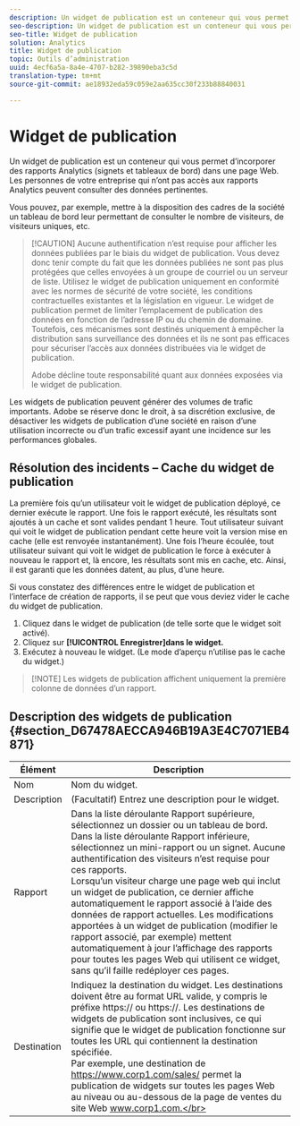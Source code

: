 ```yaml
---
description: Un widget de publication est un conteneur qui vous permet d’intégrer des rapports marketing (signets et tableaux de bord) dans une page web. Les personnes de votre société qui n’ont pas accès aux rapports marketing peuvent visualiser des données pertinentes.
seo-description: Un widget de publication est un conteneur qui vous permet d’intégrer des rapports marketing (signets et tableaux de bord) dans une page web. Les personnes de votre société qui n’ont pas accès aux rapports marketing peuvent visualiser des données pertinentes.
seo-title: Widget de publication
solution: Analytics
title: Widget de publication
topic: Outils d’administration
uuid: 4ecf6a5a-8a4e-4707-b282-39890eba3c5d
translation-type: tm+mt
source-git-commit: ae18932eda59c059e2aa635cc30f233b88840031

---
```



# Widget de publication

Un widget de publication est un conteneur qui vous permet d’incorporer des rapports Analytics (signets et tableaux de bord) dans une page Web. Les personnes de votre entreprise qui n’ont pas accès aux rapports Analytics peuvent consulter des données pertinentes.

Vous pouvez, par exemple, mettre à la disposition des cadres de la société un tableau de bord leur permettant de consulter le nombre de visiteurs, de visiteurs uniques, etc.

> [!CAUTION] Aucune authentification n’est requise pour afficher les données publiées par le biais du widget de publication. Vous devez donc tenir compte du fait que les données publiées ne sont pas plus protégées que celles envoyées à un groupe de courriel ou un serveur de liste. Utilisez le widget de publication uniquement en conformité avec les normes de sécurité de votre société, les conditions contractuelles existantes et la législation en vigueur. Le widget de publication permet de limiter l’emplacement de publication des données en fonction de l’adresse IP ou du chemin de domaine. Toutefois, ces mécanismes sont destinés uniquement à empêcher la distribution sans surveillance des données et ils ne sont pas efficaces pour sécuriser l’accès aux données distribuées via le widget de publication.
>
> Adobe décline toute responsabilité quant aux données exposées via le widget de publication.

Les widgets de publication peuvent générer des volumes de trafic importants. Adobe se réserve donc le droit, à sa discrétion exclusive, de désactiver les widgets de publication d’une société en raison d’une utilisation incorrecte ou d’un trafic excessif ayant une incidence sur les performances globales.

## Résolution des incidents – Cache du widget de publication

La première fois qu’un utilisateur voit le widget de publication déployé, ce dernier exécute le rapport. Une fois le rapport exécuté, les résultats sont ajoutés à un cache et sont valides pendant 1 heure. Tout utilisateur suivant qui voit le widget de publication pendant cette heure voit la version mise en cache (elle est renvoyée instantanément). Une fois l’heure écoulée, tout utilisateur suivant qui voit le widget de publication le force à exécuter à nouveau le rapport et, là encore, les résultats sont mis en cache, etc. Ainsi, il est garanti que les données datent, au plus, d’une heure.

Si vous constatez des différences entre le widget de publication et l’interface de création de rapports, il se peut que vous deviez vider le cache du widget de publication.

1. Cliquez dans le widget de publication (de telle sorte que le widget soit activé).
1. Cliquez sur **[!UICONTROL Enregistrer]dans le widget.**
1. Exécutez à nouveau le widget. (Le mode d’aperçu n’utilise pas le cache du widget.)

> [!NOTE] Les widgets de publication affichent uniquement la première colonne de données d’un rapport.

## Description des widgets de publication {#section_D67478AECCA946B19A3E4C7071EB4871}

| Élément | Description |
|--- |--- |
| Nom | Nom du widget. |
| Description | (Facultatif) Entrez une description pour le widget. |
| Rapport | Dans la liste déroulante Rapport supérieure, sélectionnez un dossier ou un tableau de bord. Dans la liste déroulante Rapport inférieure, sélectionnez un mini-rapport ou un signet.  Aucune authentification des visiteurs n’est requise pour ces rapports. <br>Lorsqu’un visiteur charge une page web qui inclut un widget de publication, ce dernier affiche automatiquement le rapport associé à l’aide des données de rapport actuelles. Les modifications apportées à un widget de publication (modifier le rapport associé, par exemple) mettent automatiquement à jour l’affichage des rapports pour toutes les pages Web qui utilisent ce widget, sans qu’il faille redéployer ces pages.</br> |
| Destination | Indiquez la destination du widget.   Les destinations doivent être au format URL valide, y compris le préfixe https:// ou https://. Les destinations de widgets de publication sont inclusives, ce qui signifie que le widget de publication fonctionne sur toutes les URL qui contiennent la destination spécifiée. <br>Par exemple, une destination de https://www.corp1.com/sales/ permet la publication de widgets sur toutes les pages Web au niveau ou au-dessous de la page de ventes du site Web www.corp1.com.</br> |